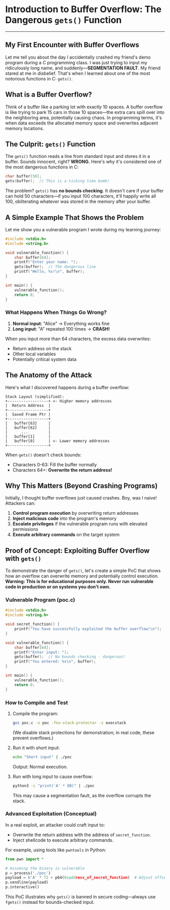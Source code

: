 # Introduction to Buffer Overflow: The Dangerous `gets()` Function

---

## My First Encounter with Buffer Overflows

Let me tell you about the day I accidentally crashed my friend's demo program during a C programming class. I was just trying to input my ridiculously long name, and suddenly—**SEGMENTATION FAULT**. My friend stared at me in disbelief. That's when I learned about one of the most notorious functions in C: `gets()`.

## What is a Buffer Overflow?

Think of a buffer like a parking lot with exactly 10 spaces. A buffer overflow is like trying to park 15 cars in those 10 spaces—the extra cars spill over into the neighboring area, potentially causing chaos. In programming terms, it's when data exceeds the allocated memory space and overwrites adjacent memory locations.

## The Culprit: `gets()` Function

The `gets()` function reads a line from standard input and stores it in a buffer. Sounds innocent, right? **WRONG.** Here's why it's considered one of the most dangerous functions in C:

```c
char buffer[50];
gets(buffer);  // This is a ticking time bomb!
```

The problem? `gets()` has **no bounds checking**. It doesn't care if your buffer can hold 50 characters—if you input 100 characters, it'll happily write all 100, obliterating whatever was stored in the memory after your buffer.

## A Simple Example That Shows the Problem

Let me show you a vulnerable program I wrote during my learning journey:

```c
#include <stdio.h>
#include <string.h>

void vulnerable_function() {
    char buffer[64];
    printf("Enter your name: ");
    gets(buffer);  // The dangerous line
    printf("Hello, %s!\n", buffer);
}

int main() {
    vulnerable_function();
    return 0;
}
```

### What Happens When Things Go Wrong?

1. **Normal input**: "Alice" → Everything works fine
2. **Long input**: "A" repeated 100 times → **CRASH!**

When you input more than 64 characters, the excess data overwrites:

- Return address on the stack
- Other local variables
- Potentially critical system data

## The Anatomy of the Attack

Here's what I discovered happens during a buffer overflow:

```
Stack Layout (simplified):
+------------------+ <- Higher memory addresses
|  Return Address  |
+------------------+
|  Saved Frame Ptr |
+------------------+
|   buffer[63]     |
|   buffer[62]     |
|      ...         |
|   buffer[1]      |
|   buffer[0]      | <- Lower memory addresses
+------------------+
```

When `gets()` doesn't check bounds:

- Characters 0-63: Fill the buffer normally
- Characters 64+: **Overwrite the return address!**

## Why This Matters (Beyond Crashing Programs)

Initially, I thought buffer overflows just caused crashes. Boy, was I naive! Attackers can:

1. **Control program execution** by overwriting return addresses
2. **Inject malicious code** into the program's memory
3. **Escalate privileges** if the vulnerable program runs with elevated permissions
4. **Execute arbitrary commands** on the target system

## Proof of Concept: Exploiting Buffer Overflow with `gets()`

To demonstrate the danger of `gets()`, let's create a simple PoC that shows how an overflow can overwrite memory and potentially control execution. **Warning: This is for educational purposes only. Never run vulnerable code in production or on systems you don't own.**

### Vulnerable Program (poc.c)

```c
#include <stdio.h>
#include <string.h>

void secret_function() {
    printf("You have successfully exploited the buffer overflow!\n");
}

void vulnerable_function() {
    char buffer[64];
    printf("Enter input: ");
    gets(buffer);  // No bounds checking - dangerous!
    printf("You entered: %s\n", buffer);
}

int main() {
    vulnerable_function();
    return 0;
}
```

### How to Compile and Test

1. Compile the program:

   ```bash
   gcc poc.c -o poc -fno-stack-protector -z execstack
   ```

   (We disable stack protections for demonstration; in real code, these prevent overflows.)

2. Run it with short input:

   ```bash
   echo "Short input" | ./poc
   ```

   Output: Normal execution.

3. Run with long input to cause overflow:
   ```bash
   python3 -c "print('A' * 80)" | ./poc
   ```
   This may cause a segmentation fault, as the overflow corrupts the stack.

### Advanced Exploitation (Conceptual)

In a real exploit, an attacker could craft input to:

- Overwrite the return address with the address of `secret_function`.
- Inject shellcode to execute arbitrary commands.

For example, using tools like `pwntools` in Python:

```python
from pwn import *

# Assuming the binary is vulnerable
p = process('./poc')
payload = b'A' * 72 + p64(0xaddress_of_secret_function)  # Adjust offset and address
p.sendline(payload)
p.interactive()
```

This PoC illustrates why `gets()` is banned in secure coding—always use `fgets()` instead for bounds-checked input.
